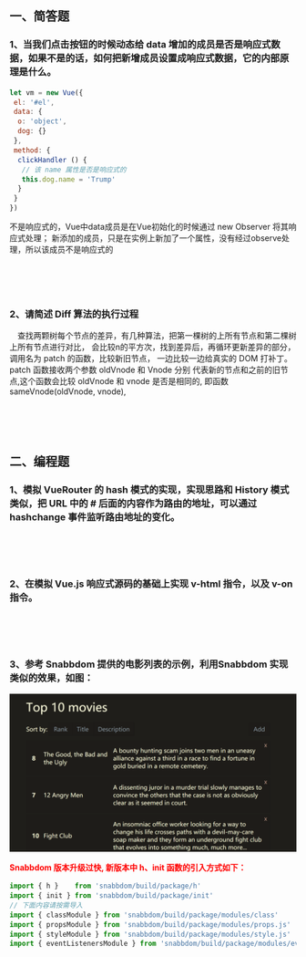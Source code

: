 ## 一、简答题

### 1、当我们点击按钮的时候动态给 data 增加的成员是否是响应式数据，如果不是的话，如何把新增成员设置成响应式数据，它的内部原理是什么。

```js
let vm = new Vue({
 el: '#el',
 data: {
  o: 'object',
  dog: {}
 },
 method: {
  clickHandler () {
   // 该 name 属性是否是响应式的
   this.dog.name = 'Trump'
  }
 }
})
```
不是响应式的，Vue中data成员是在Vue初始化的时候通过 new Observer 将其响应式处理；
新添加的成员，只是在实例上新加了一个属性，没有经过observe处理，所以该成员不是响应式的
 　

　

　



### 2、请简述 Diff 算法的执行过程

　查找两颗树每个节点的差异，有几种算法，把第一棵树的上所有节点和第二棵树上所有节点进行对比，
 会比较n的平方次，找到差异后，再循环更新差异的部分，调用名为 patch 的函数，比较新旧节点，
 一边比较一边给真实的 DOM 打补丁。 patch 函数接收两个参数 oldVnode 和 Vnode 分别
 代表新的节点和之前的旧节点,这个函数会比较 oldVnode 和 vnode 是否是相同的, 
 即函数 sameVnode(oldVnode, vnode),


　

　



 

## 二、编程题

### 1、模拟 VueRouter 的 hash 模式的实现，实现思路和 History 模式类似，把 URL 中的 # 后面的内容作为路由的地址，可以通过 hashchange 事件监听路由地址的变化。

 　

　

### 2、在模拟 Vue.js 响应式源码的基础上实现 v-html 指令，以及 v-on 指令。

 　

　

### 3、参考 Snabbdom 提供的电影列表的示例，利用Snabbdom 实现类似的效果，如图：

<img src="images/Ciqc1F7zUZ-AWP5NAAN0Z_t_hDY449.png" alt="Ciqc1F7zUZ-AWP5NAAN0Z_t_hDY449" style="zoom:50%;" />

<b style="color:red">Snabbdom 版本升级过快, 新版本中 h、init 函数的引入方式如下：</b>

```js
import { h }    from 'snabbdom/build/package/h'
import { init } from 'snabbdom/build/package/init'
// 下面内容请按需导入
import { classModule } from 'snabbdom/build/package/modules/class'
import { propsModule } from 'snabbdom/build/package/modules/props.js'
import { styleModule } from 'snabbdom/build/package/modules/style.js'
import { eventListenersModule } from 'snabbdom/build/package/modules/eventlisteners.js'
```

